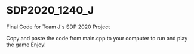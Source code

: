 # SDP2020_1240_J
Final Code for Team J's SDP 2020 Project

Copy and paste the code from main.cpp to your computer to run and play the game
Enjoy!
